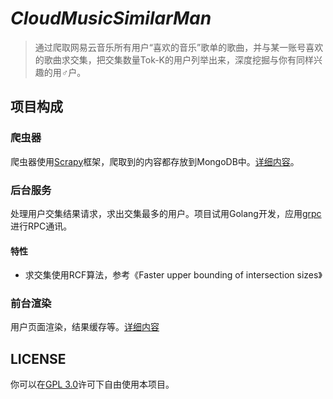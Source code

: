 # *CloudMusicSimilarMan*

> 通过爬取网易云音乐所有用户“喜欢的音乐”歌单的歌曲，并与某一账号喜欢的歌曲求交集，把交集数量Tok-K的用户列举出来，深度挖掘与你有同样兴趣的用♂户。

## 项目构成

### 爬虫器

爬虫器使用[Scrapy](https://github.com/scrapy/scrapy)框架，爬取到的内容都存放到MongoDB中。[详细内容](https://github.com/picone/CloudMusicSimilarMan/tree/master/NeteaseCloudMusicSpider)。

### 后台服务

处理用户交集结果请求，求出交集最多的用户。项目试用Golang开发，应用[grpc](https://github.com/grpc/grpc-go)进行RPC通讯。

#### 特性

- 求交集使用RCF算法，参考《Faster upper bounding of intersection sizes》

### 前台渲染

用户页面渲染，结果缓存等。[详细内容](https://github.com/picone/CloudMusicSimilarMan/tree/master/UIServer)

## LICENSE

你可以在[GPL 3.0](https://github.com/picone/CloudMusicSimilarMan/blob/master/LICENSE)许可下自由使用本项目。

